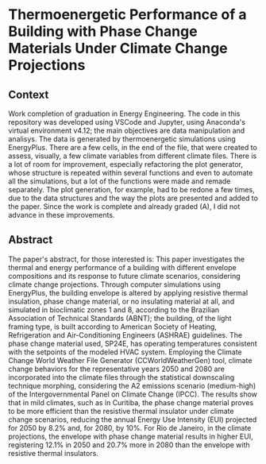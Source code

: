 # Thermoenergetic Performance of a Building with Phase Change Materials Under Climate Change Projections

## Context
Work completion of graduation in Energy Engineering. The code in this repository was developed using VSCode and Jupyter, using Anaconda's virtual environment v4.12; the main objectives are data manipulation and analisys. The data is generated by thermoenergetic simulations using EnergyPlus. There are a few cells, in the end of the file, that were created to assess, visually, a few climate variables from different climate files. There is a lot of room for improvement, especially refactoring the plot generator, whose structure is repeated within several functions and even to automate all the simulations, but a lot of the functions were made and remade separately. The plot generation, for example, had to be redone a few times, due to the data structures and the way the plots are presented and added to the paper. Since the work is complete and already graded (A), I did not advance in these improvements.

## Abstract
The paper's abstract, for those interested is:
This paper investigates the thermal and energy performance of a building with different envelope compositions and its response to future climate scenarios, considering climate change projections. Through computer simulations using EnergyPlus, the building envelope is altered by applying resistive thermal insulation, phase change material, or no insulating material at all, and simulated in bioclimatic zones 1 and 8, according to the Brazilian Association of Technical Standards (ABNT); the building, of the light framing type, is built according to American Society of Heating, Refrigeration and Air-Conditioning Engineers (ASHRAE) guidelines. The phase change material used, SP24E, has operating temperatures consistent with the setpoints of the modeled HVAC system. Employing the Climate Change World Weather File Generator (CCWorldWeatherGen) tool, climate change behaviors for the representative years 2050 and 2080 are incorporated into the climate files through the statistical downscaling technique morphing, considering the A2 emissions scenario (medium-high) of the Intergovernmental Panel on Climate Change (IPCC). The results show that in mild climates, such as in Curitiba, the phase change material proves to be more efficient than the resistive thermal insulator under climate change scenarios, reducing the annual Energy Use Intensity (EUI) projected for 2050 by 8.2% and, for 2080, by 10%. For Rio de Janeiro, in the climate projections, the envelope with phase change material results in higher EUI, registering 12.1% in 2050 and 20.7% more in 2080 than the envelope with resistive thermal insulators.

